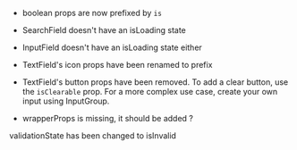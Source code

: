 - boolean props are now prefixed by `is`
- SearchField doesn't have an isLoading state
- InputField doesn't have an isLoading state either
- TextField's icon props have been renamed to prefix
- TextField's button props have been removed. To add a clear button, use the `isClearable` prop. For a more complex use case, create your own input using InputGroup.

- wrapperProps is missing, it should be added ?

validationState has been changed to isInvalid
